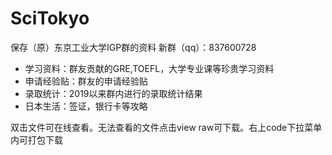 # SciTokyo
<p>保存（原）东京工业大学IGP群的资料 新群（qq）：837600728</p>
<ul>
  <li>学习资料：群友贡献的GRE,TOEFL，大学专业课等珍贵学习资料</li>
  <li>申请经验贴：群友的申请经验贴</li>
  <li>录取统计：2019以来群内进行的录取统计结果</li>
  <li>日本生活：签证，银行卡等攻略</li>
</ul>
<p>双击文件可在线查看。无法查看的文件点击view raw可下载。右上code下拉菜单内可打包下载</p>

